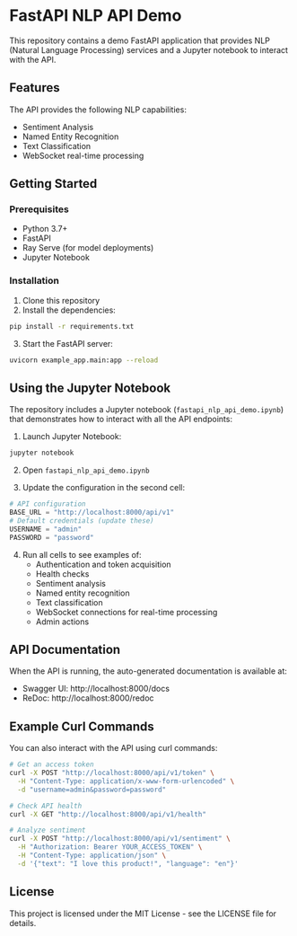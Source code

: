 # FastAPI NLP API Demo

This repository contains a demo FastAPI application that provides NLP (Natural Language Processing) services and a Jupyter notebook to interact with the API.

## Features

The API provides the following NLP capabilities:
- Sentiment Analysis
- Named Entity Recognition 
- Text Classification
- WebSocket real-time processing

## Getting Started

### Prerequisites

- Python 3.7+
- FastAPI
- Ray Serve (for model deployments)
- Jupyter Notebook

### Installation

1. Clone this repository
2. Install the dependencies:
```bash
pip install -r requirements.txt
```
3. Start the FastAPI server:
```bash
uvicorn example_app.main:app --reload
```

## Using the Jupyter Notebook

The repository includes a Jupyter notebook (`fastapi_nlp_api_demo.ipynb`) that demonstrates how to interact with all the API endpoints:

1. Launch Jupyter Notebook:
```bash
jupyter notebook
```

2. Open `fastapi_nlp_api_demo.ipynb`

3. Update the configuration in the second cell:
```python
# API configuration
BASE_URL = "http://localhost:8000/api/v1"
# Default credentials (update these)
USERNAME = "admin"
PASSWORD = "password"
```

4. Run all cells to see examples of:
   - Authentication and token acquisition
   - Health checks
   - Sentiment analysis
   - Named entity recognition
   - Text classification
   - WebSocket connections for real-time processing
   - Admin actions

## API Documentation

When the API is running, the auto-generated documentation is available at:
- Swagger UI: http://localhost:8000/docs
- ReDoc: http://localhost:8000/redoc

## Example Curl Commands

You can also interact with the API using curl commands:

```bash
# Get an access token
curl -X POST "http://localhost:8000/api/v1/token" \
  -H "Content-Type: application/x-www-form-urlencoded" \
  -d "username=admin&password=password"

# Check API health
curl -X GET "http://localhost:8000/api/v1/health"

# Analyze sentiment
curl -X POST "http://localhost:8000/api/v1/sentiment" \
  -H "Authorization: Bearer YOUR_ACCESS_TOKEN" \
  -H "Content-Type: application/json" \
  -d '{"text": "I love this product!", "language": "en"}'
```

## License

This project is licensed under the MIT License - see the LICENSE file for details.

